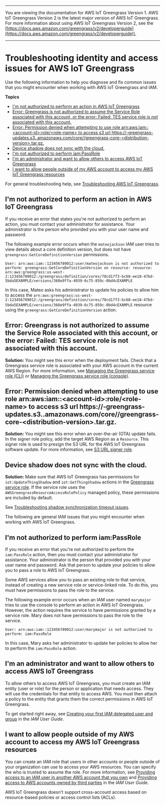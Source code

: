 --------

You are viewing the documentation for AWS IoT Greengrass Version 1\. AWS IoT Greengrass Version 2 is the latest major version of AWS IoT Greengrass\. For more information about using AWS IoT Greengrass Version 2, see the [https://docs.aws.amazon.com/greengrass/v2/developerguide](https://docs.aws.amazon.com/greengrass/v2/developerguide)\.

--------

# Troubleshooting identity and access issues for AWS IoT Greengrass<a name="security_iam_troubleshoot"></a>

Use the following information to help you diagnose and fix common issues that you might encounter when working with AWS IoT Greengrass and IAM\.

**Topics**
+ [I'm not authorized to perform an action in AWS IoT Greengrass](#security_iam_troubleshoot-no-permissions)
+ [Error: Greengrass is not authorized to assume the Service Role associated with this account, or the error: Failed: TES service role is not associated with this account\.](#troubleshoot-assume-service-role)
+ [Error: Permission denied when attempting to use role arn:aws:iam::<account\-id>:role/<role\-name> to access s3 url https://<region>\-greengrass\-updates\.s3\.<region>\.amazonaws\.com/core/<architecture>/greengrass\-core\-<distribution\-version>\.tar\.gz\.](#troubleshoot-ota-region-access)
+ [Device shadow does not sync with the cloud\.](#troubleshoot-shadow-sync)
+ [I'm not authorized to perform iam:PassRole](#security_iam_troubleshoot-passrole)
+ [I'm an administrator and want to allow others to access AWS IoT Greengrass](#security_iam_troubleshoot-admin-delegate)
+ [I want to allow people outside of my AWS account to access my AWS IoT Greengrass resources](#security_iam_troubleshoot-cross-account-access)

For general troubleshooting help, see [Troubleshooting AWS IoT Greengrass](gg-troubleshooting.md)\.

## I'm not authorized to perform an action in AWS IoT Greengrass<a name="security_iam_troubleshoot-no-permissions"></a>

If you receive an error that states you're not authorized to perform an action, you must contact your administrator for assistance\. Your administrator is the person who provided you with your user name and password\.

The following example error occurs when the `mateojackson` IAM user tries to view details about a core definition version, but does not have `greengrass:GetCoreDefinitionVersion` permissions\.

```
User: arn:aws:iam::123456789012:user/mateojackson is not authorized to perform: greengrass:GetCoreDefinitionVersion on resource: resource: arn:aws:greengrass:us-west-2:123456789012:/greengrass/definition/cores/78cd17f3-bc68-ee18-47bd-5bda5EXAMPLE/versions/368e9ffa-4939-6c75-859c-0bd4cEXAMPLE
```

In this case, Mateo asks his administrator to update his policies to allow him to access the `arn:aws:greengrass:us-west-2:123456789012:/greengrass/definition/cores/78cd17f3-bc68-ee18-47bd-5bda5EXAMPLE/versions/368e9ffa-4939-6c75-859c-0bd4cEXAMPLE` resource using the `greengrass:GetCoreDefinitionVersion` action\.

## Error: Greengrass is not authorized to assume the Service Role associated with this account, or the error: Failed: TES service role is not associated with this account\.<a name="troubleshoot-assume-service-role"></a>

**Solution:** You might see this error when the deployment fails\. Check that a Greengrass service role is associated with your AWS account in the current AWS Region\. For more information, see [Managing the Greengrass service role \(CLI\)](service-role.md#manage-service-role-cli) or [Managing the Greengrass service role \(console\)](service-role.md#manage-service-role-console)\.

## Error: Permission denied when attempting to use role arn:aws:iam::<account\-id>:role/<role\-name> to access s3 url https://<region>\-greengrass\-updates\.s3\.<region>\.amazonaws\.com/core/<architecture>/greengrass\-core\-<distribution\-version>\.tar\.gz\.<a name="troubleshoot-ota-region-access"></a>

**Solution:** You might see this error when an over\-the\-air \(OTA\) update fails\. In the signer role policy, add the target AWS Region as a `Resource`\. This signer role is used to presign the S3 URL for the AWS IoT Greengrass software update\. For more information, see [S3 URL signer role](core-ota-update.md#s3-url-signer-role)\.

## Device shadow does not sync with the cloud\.<a name="troubleshoot-shadow-sync"></a>

**Solution:** Make sure that AWS IoT Greengrass has permissions for `iot:UpdateThingShadow` and `iot:GetThingShadow` actions in the [Greengrass service role](service-role.md)\. If the service role uses the `AWSGreengrassResourceAccessRolePolicy` managed policy, these permissions are included by default\.

See [Troubleshooting shadow synchronization timeout issues](gg-troubleshooting.md#troubleshooting-shadow-sync)\.

The following are general IAM issues that you might encounter when working with AWS IoT Greengrass\.

## I'm not authorized to perform iam:PassRole<a name="security_iam_troubleshoot-passrole"></a>

If you receive an error that you're not authorized to perform the `iam:PassRole` action, then you must contact your administrator for assistance\. Your administrator is the person that provided you with your user name and password\. Ask that person to update your policies to allow you to pass a role to AWS IoT Greengrass\.

Some AWS services allow you to pass an existing role to that service, instead of creating a new service role or service\-linked role\. To do this, you must have permissions to pass the role to the service\.

The following example error occurs when an IAM user named `marymajor` tries to use the console to perform an action in AWS IoT Greengrass\. However, the action requires the service to have permissions granted by a service role\. Mary does not have permissions to pass the role to the service\.

```
User: arn:aws:iam::123456789012:user/marymajor is not authorized to perform: iam:PassRole
```

In this case, Mary asks her administrator to update her policies to allow her to perform the `iam:PassRole` action\.

## I'm an administrator and want to allow others to access AWS IoT Greengrass<a name="security_iam_troubleshoot-admin-delegate"></a>

To allow others to access AWS IoT Greengrass, you must create an IAM entity \(user or role\) for the person or application that needs access\. They will use the credentials for that entity to access AWS\. You must then attach a policy to the entity that grants them the correct permissions in AWS IoT Greengrass\.

To get started right away, see [Creating your first IAM delegated user and group](https://docs.aws.amazon.com/IAM/latest/UserGuide/getting-started_create-delegated-user.html) in the *IAM User Guide*\.

## I want to allow people outside of my AWS account to access my AWS IoT Greengrass resources<a name="security_iam_troubleshoot-cross-account-access"></a>

You can create an IAM role that users in other accounts or people outside of your organization can use to access your AWS resources\. You can specify the who is trusted to assume the role\. For more information, see [Providing access to an IAM user in another AWS account that you own](https://docs.aws.amazon.com/IAM/latest/UserGuide/id_roles_common-scenarios_aws-accounts.html) and [Providing access to AWS accounts owned by third parties](https://docs.aws.amazon.com/IAM/latest/UserGuide/id_roles_common-scenarios_third-party.html) in the *IAM User Guide*\.

AWS IoT Greengrass doesn't support cross\-account access based on resource\-based policies or access control lists \(ACLs\)\.